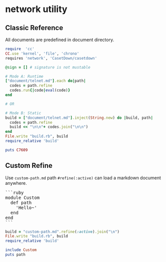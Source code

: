 
# network utility

## Classic Reference

All documents are predefined in document directory.

```ruby
require  'cc'
CC.use 'kernel', 'file', 'chrono'
requires 'network', 'CasetDown/casetdown'

@sign = [] # signature is not mustable

# Mode A: Runtime
["document/telnet.md"].each do|path|
  codes = path.refine
  codes.run{|code|eval(code)}
end

# OR

# Mode B: Static
build = ["document/telnet.md"].inject(String.new) do |build, path|
  codes = path.refine
  build << "\n\n"+ codes.join("\n\n")
end
File.write "build.rb", build
require_relative 'build'

puts C7609
```

## Custom Refine

Use `custom-path.md` path `#refine(:active)` can load a markdown document anywhere.

<pre>
```ruby
module Custom
  def path
    'Hello~'
  end
end
```
</pre>

```ruby
build = "custom-path.md".refine(:active).join("\n")
File.write "build.rb", build
require_relative 'build'

include Custom
puts path
```